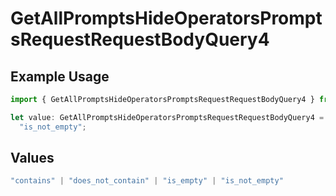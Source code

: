 # GetAllPromptsHideOperatorsPromptsRequestRequestBodyQuery4

## Example Usage

```typescript
import { GetAllPromptsHideOperatorsPromptsRequestRequestBodyQuery4 } from "@orq-ai/node/models/operations";

let value: GetAllPromptsHideOperatorsPromptsRequestRequestBodyQuery4 =
  "is_not_empty";
```

## Values

```typescript
"contains" | "does_not_contain" | "is_empty" | "is_not_empty"
```